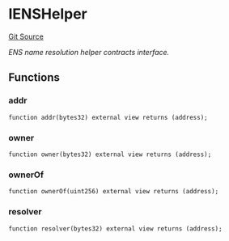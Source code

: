 # IENSHelper
[Git Source](https://github.com/NaniDAO/ie/blob/58175fad32cfeea89f1d83e288aec227fe545300/src/IETH.sol)

*ENS name resolution helper contracts interface.*


## Functions
### addr


```solidity
function addr(bytes32) external view returns (address);
```

### owner


```solidity
function owner(bytes32) external view returns (address);
```

### ownerOf


```solidity
function ownerOf(uint256) external view returns (address);
```

### resolver


```solidity
function resolver(bytes32) external view returns (address);
```

